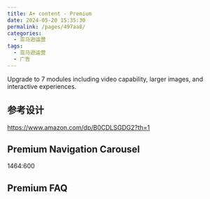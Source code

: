 ```yaml
---
title: A+ content - Premium
date: 2024-05-20 15:35:30
permalink: /pages/497aa8/
categories: 
  - 亚马逊运营
tags: 
  - 亚马逊运营
  - 广告
---
```


Upgrade to 7 modules including video capability, larger images, and interactive experiences.

## 参考设计

https://www.amazon.com/dp/B0CDLSGDG2?th=1

## Premium Navigation Carousel

1464:600

## Premium FAQ
